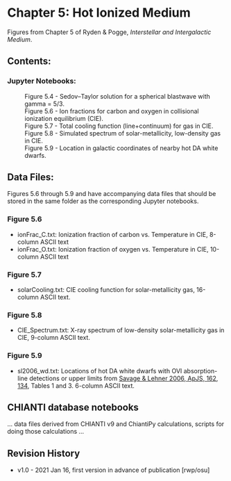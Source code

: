 # Chapter 5: Hot Ionized Medium

Figures from Chapter 5 of Ryden & Pogge, *Interstellar and Intergalactic Medium*.

## Contents:

### Jupyter Notebooks:
<dl>
<dd>Figure 5.4 - Sedov–Taylor solution for a spherical blastwave with gamma = 5/3.
<dd>Figure 5.6 - Ion fractions for carbon and oxygen in collisional ionization equilibrium (CIE).
<dd>Figure 5.7 - Total cooling function (line+continuum) for gas in CIE.
<dd>Figure 5.8 - Simulated spectrum of solar-metallicity, low-density gas in CIE.
<dd>Figure 5.9 - Location in galactic coordinates of nearby hot DA white dwarfs.
</dl>

## Data Files:

Figures 5.6 through 5.9 and have accompanying data files that should be stored 
in the same folder as the corresponding Jupyter notebooks.

### Figure 5.6
* ionFrac_C.txt: Ionization fraction of carbon vs. Temperature in CIE, 8-column ASCII text
* ionFrac_O.txt: Ionization fraction of oxygen vs. Temperature in CIE, 10-column ASCII text

### Figure 5.7
* solarCooling.txt: CIE cooling function for solar-metallicity gas, 16-column ASCII text.

### Figure 5.8
* CIE_Spectrum.txt: X-ray spectrum of low-density solar-metallicity gas in CIE, 9-column ASCII text.

### Figure 5.9
* sl2006_wd.txt: Locations of hot DA white dwarfs with OVI absorption-line detections or upper limits from [Savage & Lehner 2006, ApJS, 162, 134](https://ui.adsabs.harvard.edu/abs/2006ApJS..162..134S), Tables 1 and 3.  6-column ASCII text.

## CHIANTI database notebooks

... data files derived from CHIANTI v9 and ChiantiPy calculations, scripts for doing those calculations ...


## Revision History

* v1.0 - 2021 Jan 16, first version in advance of publication [rwp/osu]


